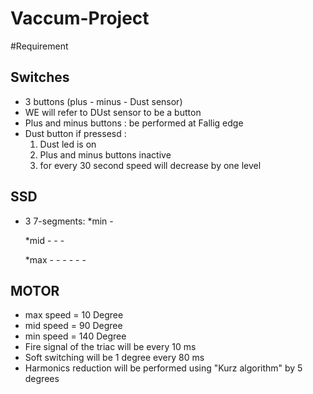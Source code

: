 # Vaccum-Project
#Requirement

Switches
--------
* 3 buttons (plus - minus - Dust sensor)
* WE will refer to DUst sensor to be a button
* Plus and minus buttons : be performed at Fallig edge 
* Dust button if pressesd :  
  1) Dust led is on
  2) Plus and minus buttons inactive
  3) for every 30 second speed will decrease by one level
                              
SSD
---
* 3 7-segments:
  *min   -

  *mid     -
         - -
      
  *max       -
           - -
         - - -
      
      
MOTOR
-----
* max speed = 10 Degree
*  mid speed = 90 Degree
*  min speed = 140 Degree 
* Fire signal of the triac will be every 10 ms
* Soft switching will be 1 degree every 80 ms
* Harmonics reduction will be performed using "Kurz algorithm" by 5 degrees 
      
